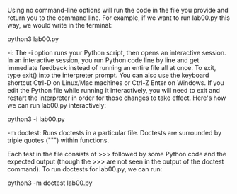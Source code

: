 Using no command-line options will run the code in the file you provide and return you to the command line. For example, if we want to run lab00.py this way, we would write in the terminal:

python3 lab00.py


-i: The -i option runs your Python script, then opens an interactive session. In an interactive session, you run Python code line by line and get immediate feedback instead of running an entire file all at once. To exit, type exit() into the interpreter prompt. You can also use the keyboard shortcut Ctrl-D on Linux/Mac machines or Ctrl-Z Enter on Windows.
If you edit the Python file while running it interactively, you will need to exit and restart the interpreter in order for those changes to take effect.
Here's how we can run lab00.py interactively:

python3 -i lab00.py


-m doctest: Runs doctests in a particular file. Doctests are surrounded by triple quotes (""") within functions.

Each test in the file consists of >>> followed by some Python code and the expected output (though the >>> are not seen in the output of the doctest command).
To run doctests for lab00.py, we can run:


python3 -m doctest lab00.py
